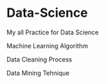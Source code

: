 # Data-Science
My all Practice for Data Science

Machine Learning Algorithm

Data Cleaning Process

Data Mining Tehnique
